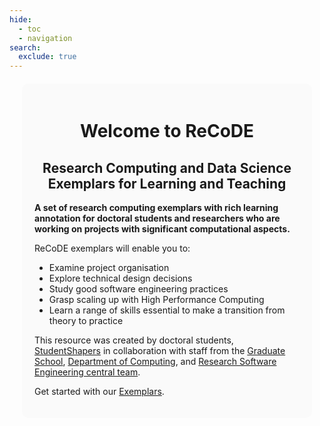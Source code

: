 ```yaml
---
hide:
  - toc
  - navigation
search:
  exclude: true
---
```

<style>
  body {
    background-image: url('assets/img/group_computing.png');
    background-repeat: no-repeat;
    background-position: center center;
    background-size: cover;
    background-attachment: fixed;
  }
</style>

<div style="background-color: rgba(250, 250, 250, 0.80); padding: 20px; margin: 20px; border-radius: 10px;">
  <h1 style="text-align: center;"><strong>Welcome to ReCoDE</strong></h1>
  <h2 style="text-align: center;">Research Computing and Data Science Exemplars for Learning and Teaching</h2>

  <p><strong>A set of research computing exemplars with rich learning annotation for doctoral students and researchers who are working on projects with significant computational aspects.</strong></p>

  <p>ReCoDE exemplars will enable you to:</p>
  <ul>
    <li>Examine project organisation</li>
    <li>Explore technical design decisions</li>
    <li>Study good software engineering practices</li>
    <li>Grasp scaling up with High Performance Computing</li>
    <li>Learn a range of skills essential to make a transition from theory to practice</li>
  </ul>

  <p>
    This resource was created by doctoral students,
    <a href="https://www.imperial.ac.uk/students/studentshapers/">StudentShapers</a> in collaboration with staff from the
    <a href="https://www.imperial.ac.uk/students/academic-support/graduate-school/students/doctoral/professional-development/research-computing-data-science/courses/">Graduate School</a>,
    <a href="https://www.imperial.ac.uk/computing">Department of Computing</a>, and
    <a href="https://www.imperial.ac.uk/admin-services/ict/self-service/research-support/rcs/service-offering/research-software-engineering/">Research Software Engineering central team</a>.
  </p>
  <p>Get started with our <a href="exemplars/">Exemplars</a>.</p>
</div>
